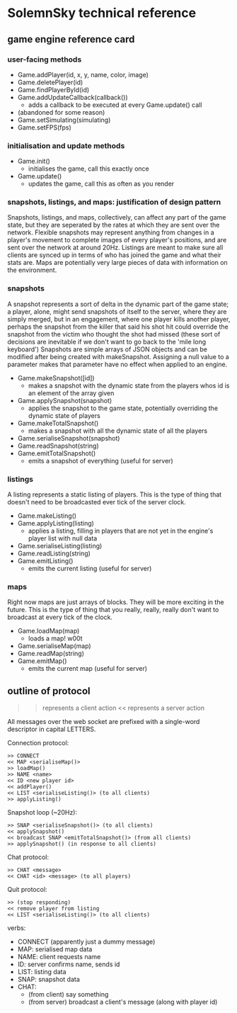 # SolemnSky technical reference 

## game engine reference card

### user-facing methods
 - Game.addPlayer(id, x, y, name, color, image)
 - Game.deletePlayer(id)
 - Game.findPlayerById(id)
 - Game.addUpdateCallback(callback())
   - adds a callback to be executed at every Game.update() call 
 - (abandoned for some reason)
 - Game.setSimulating(simulating)
 - Game.setFPS(fps)

### initialisation and update methods
 - Game.init()
   - initialises the game, call this exactly once
 - Game.update()
   - updates the game, call this as often as you render

### snapshots, listings, and maps: justification of design pattern
  Snapshots, listings, and maps, collectively, can affect any part of the game state, but they are seperated by the rates at which they are sent over the network. Flexible snapshots may represent anything from changes in a player's movement to complete images of every player's positions, and are sent over the network at around 20Hz. Listings are meant to make sure all clients are synced up in terms of who has joined the game and what their stats are. Maps are potentially very large pieces of data with information on the environment.

### snapshots
  A snapshot represents a sort of delta in the dynamic part of the game state; a player, alone, might send snapshots of itself to the server, where they are simply merged, but in an engagement, where one player kills another player, perhaps the snapshot from the killer that said his shot hit could override the snapshot from the victim who thought the shot had missed (these sort of decisions are inevitable if we don't want to go back to the 'mile long keyboard')
  Snapshots are simple arrays of JSON objects and can be modified after being created with makeSnapshot. Assigning a null value to a parameter makes that parameter have no effect when applied to an engine.

 - Game.makeSnapshot([id])
   - makes a snapshot with the dynamic state from the players whos id is an element of the array given
 - Game.applySnapshot(snapshot)
   - applies the snapshot to the game state, potentially overriding the dynamic state of players 
 - Game.makeTotalSnapshot()
   - makes a snapshot with all the dynamic state of all the players
 - Game.serialiseSnapshot(snapshot)
 - Game.readSnapshot(string)
 - Game.emitTotalSnapshot()
   - emits a snapshot of everything (useful for server)

### listings
  A listing represents a static listing of players.  This is the type of thing that doesn't need to be broadcasted ever tick of the server clock.
	
 - Game.makeListing()
 - Game.applyListing(listing)
   - applies a listing, filling in players that are not yet in the engine's player list with null data
 - Game.serialiseListing(listing)
 - Game.readListing(string)
 - Game.emitListing()
   - emits the current listing (useful for server)

### maps
  Right now maps are just arrays of blocks. They will be more exciting in the future. This is the type of thing that you really, really, really don't want to broadcast at every tick of the clock.

 - Game.loadMap(map)
   - loads a map! w00t
 - Game.serialiseMap(map)
 - Game.readMap(string)
 - Game.emitMap()
   - emits the current map (useful for server)

## outline of protocol

>> represents a client action
<< represents a server action

All messages over the web socket are prefixed with a single-word descriptor in capital LETTERS.

Connection protocol:

    >> CONNECT
    << MAP <serialiseMap()>
    >> loadMap()
    >> NAME <name>
    << ID <new player id>
    << addPlayer()
    << LIST <serialiseListing()> (to all clients)
    >> applyListing()

Snapshot loop (~20Hz):

    >> SNAP <serialiseSnapshot()> (to all clients)
    << applySnapshot()
    << broadcast SNAP <emitTotalSnapshot()> (from all clients)
    >> applySnapshot() (in response to all clients)

Chat protocol:

    >> CHAT <message>
    << CHAT <id> <message> (to all players)

Quit protocol:

    >> (stop responding)
    << remove player from listing
    << LIST <serialiseListing()> (to all clients)

verbs:
 - CONNECT (apparently just a dummy message)
 - MAP: serialised map data
 - NAME: client requests name
 - ID: server confirms name, sends id
 - LIST: listing data 
 - SNAP: snapshot data
 - CHAT: 
   - (from client) say something
   - (from server) broadcast a client's message (along with player id)
